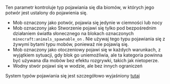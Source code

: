 Ten parametr kontroluje typ pojawiania się dla biomów, w których jego potwór jest ustalony do pojawienia się.

* Mob oznaczony jako potwór, pojawia się jedynie w ciemności lub nocy
* Mob oznaczony jako Stworzenie pojawi się tylko pod bezpośrednim działaniem światła słonecznego na blokach oznaczonych `minecraft:animals_spawnable_on` . Nie używaj tego typu pojawiania się z żywymi bytami typu mobów, ponieważ nie pojawią się.
* Mob oznaczony jako otoczeniowy pojawi się w każdych warunkach, z wyjątkiem sytuacji, gdy blok go uniemożliwia, ale ta kategoria powinna być używana dla mobów bez efektu rozgrywki, takich jak nietoperze.
* Wodny stwór pojawi się w wodzie, ale bez innych ograniczeń

System typów pojawiania się jest szczegółowo wyjaśniony [tutaj](https://mcreator.net/wiki/mob-spawning-parameters)
